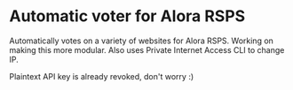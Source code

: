 # Automatic voter for Alora RSPS
Automatically votes on a variety of websites for Alora RSPS. Working on making this more modular. Also uses Private Internet Access CLI to change IP.

Plaintext API key is already revoked, don't worry :)
